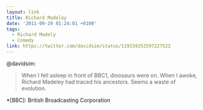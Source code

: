 ```yaml
---
layout: link
title: Richard Madeley
date: '2011-09-29 01:24:01 +0100'
tags:
  - Richard Madely
  - Comedy
link: https://twitter.com/davidsim/status/119159252597227522
---
```

@davidsim:

> When I fell asleep in front of BBC1, dinosaurs were on. When I awoke, Richard Madeley had traced his ancestors. Seems a waste of evolution.

*[BBC]: British Broadcasting Corporation
